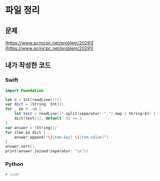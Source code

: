 # 파일 정리
## 문제
[https://www.acmicpc.net/problem/20291](https://www.acmicpc.net/problem/20291)
## 내가 작성한 코드
### Swift
```swift
import Foundation

let n = Int(readLine()!)!
var dict = [String: Int]()
for _ in 0..<n {
    let text = readLine()!.split(separator: ".").map { String($0) }
    dict[text[1], default: 0] += 1
}
var answer = [String]()
for item in dict {
    answer.append("\(item.key) \(item.value)")
}
answer.sort()
print(answer.joined(separator: "\n"))
```
### Python
```python
# code
```